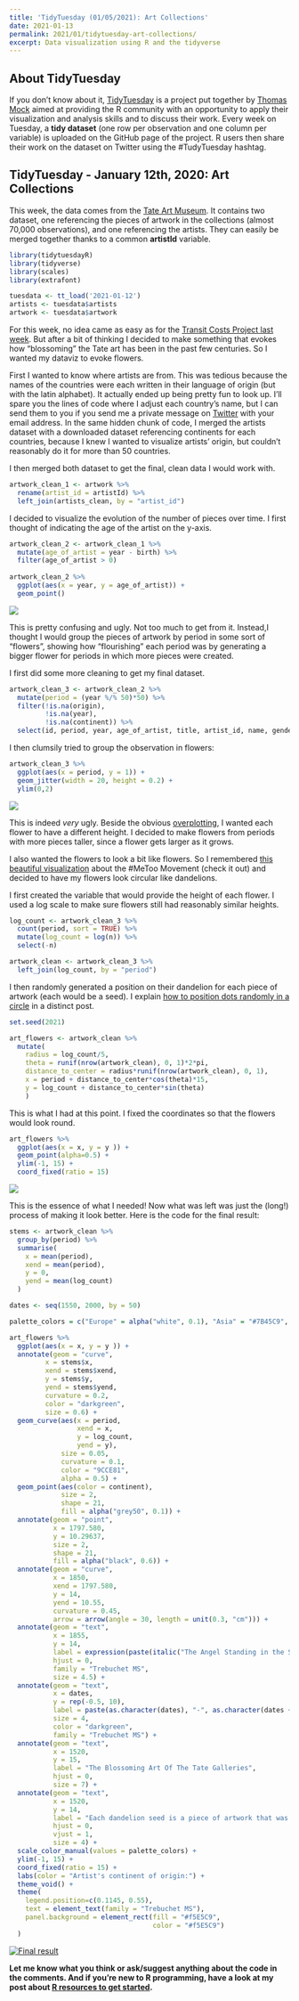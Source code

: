 ```yaml
---
title: 'TidyTuesday (01/05/2021): Art Collections'
date: 2021-01-13
permalink: 2021/01/tidytuesday-art-collections/
excerpt: Data visualization using R and the tidyverse
---
```


## About TidyTuesday

If you don’t know about it,
<a href="https://github.com/rfordatascience/tidytuesday"
target="_blank">TidyTuesday</a> is a project put together by
<a href="https://twitter.com/thomas_mock" target="_blank">Thomas
Mock</a> aimed at providing the R community with an opportunity to apply
their visualization and analysis skills and to discuss their work. Every
week on Tuesday, a **tidy dataset** (one row per observation and one
column per variable) is uploaded on the GitHub page of the project. R
users then share their work on the dataset on Twitter using the
\#TudyTuesday hashtag.

## TidyTuesday - January 12th, 2020: Art Collections

This week, the data comes from the <a
href="https://github.com/rfordatascience/tidytuesday/blob/master/data/2021/2021-01-12/readme.md"
target="_blank">Tate Art Museum</a>. It contains two dataset, one
referencing the pieces of artwork in the collections (almost 70,000
observations), and one referencing the artists. They can easily be
merged together thanks to a common **artistId** variable.

``` r
library(tidytuesdayR)
library(tidyverse)
library(scales)
library(extrafont)

tuesdata <- tt_load('2021-01-12')
artists <- tuesdata$artists
artwork <- tuesdata$artwork
```

For this week, no idea came as easy as for the [Transit Costs Project
last
week](https://martindevaux.com/2021/01/tidytuesday-transit-costs-project/).
But after a bit of thinking I decided to make something that evokes how
“blossoming” the Tate art has been in the past few centuries. So I
wanted my dataviz to evoke flowers.

First I wanted to know where artists are from. This was tedious because
the names of the countries were each written in their language of origin
(but with the latin alphabet). It actually ended up being pretty fun to
look up. I’ll spare you the lines of code where I adjust each country’s
name, but I can send them to you if you send me a private message on
<a href="https://twitter.com/MartinDevaux" target="_blank">Twitter</a>
with your email address. In the same hidden chunk of code, I merged the
artists dataset with a downloaded dataset referencing continents for
each countries, because I knew I wanted to visualize artists’ origin,
but couldn’t reasonably do it for more than 50 countries.

I then merged both dataset to get the final, clean data I would work
with.

``` r
artwork_clean_1 <- artwork %>% 
  rename(artist_id = artistId) %>% 
  left_join(artists_clean, by = "artist_id")
```

I decided to visualize the evolution of the number of pieces over time.
I first thought of indicating the age of the artist on the y-axis.

``` r
artwork_clean_2 <- artwork_clean_1 %>% 
  mutate(age_of_artist = year - birth) %>% 
  filter(age_of_artist > 0)
  
artwork_clean_2 %>% 
  ggplot(aes(x = year, y = age_of_artist)) +
  geom_point()
```

![](/files/2021-01-13-tidytuesday-01-12-2021-art-collections/unnamed-chunk-5-1.png)<!-- -->

This is pretty confusing and ugly. Not too much to get from it.
Instead,I thought I would group the pieces of artwork by period in some
sort of “flowers”, showing how “flourishing” each period was by
generating a bigger flower for periods in which more pieces were
created.

I first did some more cleaning to get my final dataset.

``` r
artwork_clean_3 <- artwork_clean_2 %>% 
  mutate(period = (year %/% 50)*50) %>% 
  filter(!is.na(origin),
         !is.na(year),
         !is.na(continent)) %>% 
  select(id, period, year, age_of_artist, title, artist_id, name, gender, birth, origin, continent)
```

I then clumsily tried to group the observation in flowers:

``` r
artwork_clean_3 %>% 
  ggplot(aes(x = period, y = 1)) +
  geom_jitter(width = 20, height = 0.2) +
  ylim(0,2)
```

![](/files/2021-01-13-tidytuesday-01-12-2021-art-collections/unnamed-chunk-7-1.png)<!-- -->

This is indeed *very* ugly. Beside the obvious
<a href="https://www.data-to-viz.com/caveat/overplotting.html"
target="_blank">overplotting</a>, I wanted each flower to have a
different height. I decided to make flowers from periods with more
pieces taller, since a flower gets larger as it grows.

I also wanted the flowers to look a bit like flowers. So I remembered <a
href="https://medium.muz.li/the-anatomy-of-a-hashtag-a-visual-analysis-of-the-metoo-movement-ba4ecf9b130b"
target="_blank">this beautiful visualization</a> about the \#MeToo
Movement (check it out) and decided to have my flowers look circular
like dandelions.

I first created the variable that would provide the height of each
flower. I used a log scale to make sure flowers still had reasonably
similar heights.

``` r
log_count <- artwork_clean_3 %>%
  count(period, sort = TRUE) %>% 
  mutate(log_count = log(n)) %>%
  select(-n)

artwork_clean <- artwork_clean_3 %>%
  left_join(log_count, by = "period")
```

I then randomly generated a position on their dandelion for each piece
of artwork (each would be a seed). I explain <a
href="https://martindevaux.com/2021/01/randomly-position-points-in-circle-r/"
target="_blank">how to position dots randomly in a circle</a> in a
distinct post.

``` r
set.seed(2021)

art_flowers <- artwork_clean %>%
  mutate(
    radius = log_count/5,
    theta = runif(nrow(artwork_clean), 0, 1)*2*pi,
    distance_to_center = radius*runif(nrow(artwork_clean), 0, 1),
    x = period + distance_to_center*cos(theta)*15,
    y = log_count + distance_to_center*sin(theta)
    )
```

This is what I had at this point. I fixed the coordinates so that the
flowers would look round.

``` r
art_flowers %>%
  ggplot(aes(x = x, y = y )) +
  geom_point(alpha=0.5) +
  ylim(-1, 15) +
  coord_fixed(ratio = 15)
```

![](/files/2021-01-13-tidytuesday-01-12-2021-art-collections/unnamed-chunk-10-1.png)

This is the essence of what I needed! Now what was left was just the
(long!) process of making it look better. Here is the code for the final
result:

``` r
stems <- artwork_clean %>% 
  group_by(period) %>% 
  summarise(
    x = mean(period),
    xend = mean(period),
    y = 0,
    yend = mean(log_count)
  )

dates <- seq(1550, 2000, by = 50)

palette_colors = c("Europe" = alpha("white", 0.1), "Asia" = "#7B45C9", "North America" = "#79A9AC", "Oceania" = "#A5D6A5", "South America" = "#EBA491", "Africa" = "#E4797A")

art_flowers %>% 
  ggplot(aes(x = x, y = y )) +
  annotate(geom = "curve",
         x = stems$x,
         xend = stems$xend,
         y = stems$y,
         yend = stems$yend,
         curvature = 0.2,
         color = "darkgreen",
         size = 0.6) +
  geom_curve(aes(x = period,
                 xend = x,
                 y = log_count,
                 yend = y),
             size = 0.05,
             curvature = 0.1,
             color = "9CCE81",
             alpha = 0.5) +
  geom_point(aes(color = continent),
             size = 2,
             shape = 21,
             fill = alpha("grey50", 0.1)) +
  annotate(geom = "point",
           x = 1797.580,
           y = 10.29637,
           size = 2,
           shape = 21,
           fill = alpha("black", 0.6)) +
  annotate(geom = "curve",
           x = 1850,
           xend = 1797.580,
           y = 14,
           yend = 10.55,
           curvature = 0.45,
           arrow = arrow(angle = 30, length = unit(0.3, "cm"))) +
  annotate(geom = "text",
           x = 1855,
           y = 14,
           label = expression(paste(italic("The Angel Standing in the Sun"), " – JMW Turner, 1846", sep = "")),
           hjust = 0,
           family = "Trebuchet MS",
           size = 4.5) +
  annotate(geom = "text",
           x = dates,
           y = rep(-0.5, 10),
           label = paste(as.character(dates), "-", as.character(dates + 49), sep = ""),
           size = 4,
           color = "darkgreen",
           family = "Trebuchet MS") +
  annotate(geom = "text",
           x = 1520,
           y = 15,
           label = "The Blossoming Art Of The Tate Galleries",
           hjust = 0,
           size = 7) +
  annotate(geom = "text",
           x = 1520,
           y = 14,
           label = "Each dandelion seed is a piece of artwork that was created during the corresponding 50-year period.\nThe height of the flower also rises with the number of pieces in the period (on a log scale).\nThe geographic diversity of artists has exploded since the late 19th century.\nData from the Tate Collection.",
           hjust = 0,
           vjust = 1,
           size = 4) +
  scale_color_manual(values = palette_colors) +
  ylim(-1, 15) +
  coord_fixed(ratio = 15) +
  labs(color = "Artist's continent of origin:") +
  theme_void() +
  theme(
    legend.position=c(0.1145, 0.55),
    text = element_text(family = "Trebuchet MS"),
    panel.background = element_rect(fill = "#f5E5C9",
                                    color = "#f5E5C9")
  )
```

<a
href="https://res.cloudinary.com/dt1gua70y/image/upload/v1610553394/tidytuesday_01_12_f6ywny.png"
target="_blank"><img
src="https://res.cloudinary.com/dt1gua70y/image/upload/v1610553394/tidytuesday_01_12_f6ywny.png"
alt="Final result" /></a>

**Let me know what you think or ask/suggest anything about the code in
the comments. And if you’re new to R programming, have a look at my post
about [R resources to get
started](https://martindevaux.com/2021/01/r_resources_beginners_intermediate/).**
